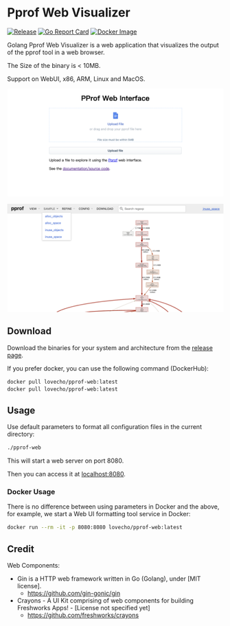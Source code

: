 # Pprof Web Visualizer

[![Release](https://github.com/zjc17/pprof-web/actions/workflows/release.yml/badge.svg)](https://github.com/zjc17/pprof-web/actions/workflows/release.yml)
[![Go Report Card](https://goreportcard.com/badge/github.com/zjc17/pprof-web)](https://goreportcard.com/report/github.com/zjc17/pprof-web)
[![Docker Image](https://img.shields.io/docker/pulls/lovecho/pprof-web.svg)](https://hub.docker.com/r/lovecho/pprof-web)

Golang Pprof Web Visualizer is a web application that visualizes the output of the pprof tool in a web browser.

The Size of the binary is < 10MB.

Support on WebUI, x86, ARM, Linux and MacOS.

![preview 01](.github/preview-01.png)

![preview 02](.github/preview-02.png)

## Download

Download the binaries for your system and architecture from the [release page](https://github.com/zjc17/pprof-web/releases).

If you prefer docker, you can use the following command (DockerHub):

```bash
docker pull lovecho/pprof-web:latest
docker pull lovecho/pprof-web:latest
```

## Usage

Use default parameters to format all configuration files in the current directory:

```bash
./pprof-web
```

This will start a web server on port 8080.

Then you can access it at [localhost:8080](http://localhost:8080).

### Docker Usage

There is no difference between using parameters in Docker and the above, for example, we start a Web UI formatting tool service in Docker:

```bash
docker run --rm -it -p 8080:8080 lovecho/pprof-web:latest
```

## Credit

Web Components:

- Gin is a HTTP web framework written in Go (Golang), under [MIT license].
  - https://github.com/gin-gonic/gin
- Crayons - A UI Kit comprising of web components for building Freshworks Apps! - [License not specified yet]
  - https://github.com/freshworks/crayons